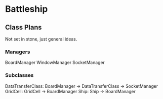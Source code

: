 # Battleship

## Class Plans
 Not set in stone, just general ideas.

### Managers
 BoardManager
 WindowManager
 SocketManager

### Subclasses
 DataTransferClass: BoardManager -> DataTransferClass -> SocketManager
 GridCell: GridCell -> BoardManager
 Ship: Ship -> BoardManager
